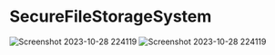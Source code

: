 # SecureFileStorageSystem


![Screenshot 2023-10-28 224119](https://github.com/shreyamsharma/SecureFileStorageSystem/assets/83171564/e0fae8d6-3063-472b-9653-f0707ad9effc)
![Screenshot 2023-10-28 224119](https://github.com/shreyamsharma/SecureFileStorageSystem/assets/83171564/d6ac8fa4-b984-4278-a9c4-873b1b1e348a)
